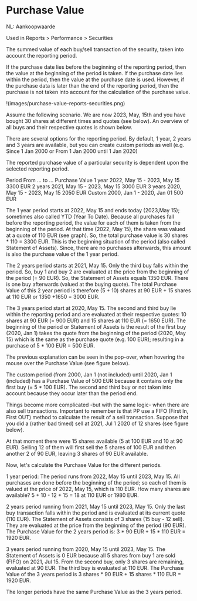# Purchase Value
NL: Aankoopwaarde

Used in Reports > Performance > Securities

The summed value of each buy/sell transaction of the security, taken into account the reporting period.

If the purchase date lies before the beginning of the reporting period, then the value at the beginning of the period is taken. If the purchase date lies within the period, then  the value at the purchase date is used. However, if the purchase data is later than the end of the reporting period, then the purchase is not taken into account for the calculation of the purchase value.

!(images/purchase-value-reports-securities.png)

Assume the following scenario. We are now 2023, May, 15th and you have bought 30 shares at different times and quotes (see below). An overview of all buys and their respective quotes is shown below.

There are several options for the reporting period. By default, 1 year, 2 years and 3 years are available, but you can create custom periods as well (e.g. Since 1 Jan 2000 or From 1 Jan 2000 until 1 Jan 2020)

The reported purchase value of a particular security is dependent upon the selected reporting period.

Period	From … to …	Purchase Value
1 year	2022, May 15 - 2023, May 15	3300 EUR
2 years	2021, May 15 - 2023, May 15	3000 EUR
3 years	2020, May 15 - 2023, May 15	2050 EUR
Custom	2000, Jan 1 - 2020, Jan 01	500 EUR

The 1 year period starts at 2022, May 15 and ends today (2023,May 15); sometimes also called YTD (Year To Date). Because all purchases fall before the reporting period, the value for each of them is taken from the beginning of the period. At that time (2022, May 15), the share was valued at a quote of 110 EUR (see graph). So, the total purchase value is 30 shares * 110 = 3300 EUR. This is the beginning situation of the period (also called Statement of Assets). Since, there are no purchases afterwards, this amount is also the purchase value of the 1 year period.

The 2 years period starts at 2021, May 15. Only the third buy falls within the period. So, buy 1 and buy 2 are evaluated at the price from the beginning of the period (= 90 EUR). So, the Statement of Assets equals 1350 EUR. There is one buy afterwards (valued at the buying quote).  The total Purchase Value of this 2 year period is therefore  (5 + 10) shares at 90 EUR + 15 shares at 110 EUR or 1350 +1650 = 3000  EUR.

The 3 years period start at 2020, May 15. The second and third buy lie within the reporting period and are evaluated at their respective quotes: 10 shares at 90 EUR (= 900 EUR) and 15 shares at 110 EUR (= 1650 EUR). The beginning of the period or Statement of Assets is the result of the first buy (2020, Jan 1)  takes the quote from the beginning of the period (2020, May 15) which is the same as the purchase quote (e.g. 100 EUR); resulting in a purchase of 5 * 100 EUR = 500 EUR.

The previous explanation can be seen in the pop-over, when hovering the mouse over the Purchase Value (see figure below).



The custom period (from 2000, Jan 1 (not included) until 2020, Jan 1 (included) has a Purchase Value of 500 EUR because it contains only the first buy (= 5 * 100 EUR). The second and third buy or not taken into account because they occur later than the period end.

Things become more complicated -but with the same logic- when there are also sell transactions. Important to remember is that PP use a FIFO (First In, First OUT) method to calculate the result of a sell transaction. Suppose that you did a (rather bad timed) sell at 2021, Jul 1 2020 of 12 shares (see figure below).



At that moment there were 15 shares available (5 at 100 EUR and 10 at 90 EUR). Selling 12 of them will first sell the 5 shares of 100 EUR and then another 2 of 90 EUR, leaving 3 shares of 90 EUR available.

Now, let's calculate the Purchase Value for the different periods.

1 year period: The period runs from 2022, May 15 until 2023, May 15. All purchases are done before the beginning of the period; so each of them is valued at the price of 2022, May 15, which is 110 EUR. How many shares are available? 5 + 10 - 12 + 15 = 18 at 110 EUR or 1980 EUR.

2 years period running from  2021, May 15 until 2023, May 15. Only the last buy transaction falls within the period and is evaluated at its current quote (110 EUR). The Statement of Assets consists of 3 shares (15 buy - 12 sell). They are evaluated at the price from the beginning of the period (90 EUR). The Purchase Value for the 2 years period is: 3 * 90 EUR + 15 * 110 EUR = 1920 EUR.

3 years period running from  2020, May 15 until 2023, May 15. The Statement of Assets is 0 EUR because all 5 shares from buy 1 are sold (FIFO) on 2021, Jul 15. From the second buy, only 3 shares are remaining, evaluated at 90 EUR. The third buy is evaluated at 110 EUR. The Purchase Value of the 3 years period is 3 shares * 90 EUR + 15 shares * 110 EUR = 1920 EUR.

The longer periods have the same Purchase Value as the 3 years period.

